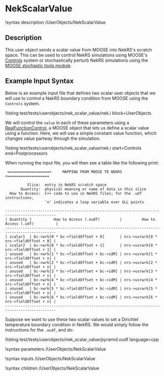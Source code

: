 # NekScalarValue

!syntax description /UserObjects/NekScalarValue

## Description

This user object sends a scalar value from MOOSE into NekRS's scratch space.
This can be used to control NekRS simulations using MOOSE's
[Controls](https://mooseframework.inl.gov/syntax/Controls/index.html) system
or stochastically perturb NekRS simulations using the
[MOOSE stochastic tools module](https://mooseframework.inl.gov/modules/stochastic_tools/index.html).

## Example Input Syntax

Below is an example input file that defines two scalar user objects that we will use
to control a NekRS boundary condition from MOOSE using the `Controls` system.

!listing test/tests/userobjects/nek_scalar_value/nek.i
  block=UserObjects

We will control the `value` in each of these parameters using a
[RealFunctionControl](https://mooseframework.inl.gov/source/controls/RealFunctionControl.html),
a MOOSE object that lets us define a scalar value using a function. Here, we will use a simple
constant value function, which changes value partway through the simulation.

!listing test/tests/userobjects/nek_scalar_value/nek.i
  start=Controls
  end=Postprocessors

When running the input file, you will then see a table like the following print:

```
 ===================>     MAPPING FROM MOOSE TO NEKRS      <===================

          Slice:  entry in NekRS scratch space
       Quantity:  physical meaning or name of data in this slice
  How to Access:  C++ code to use in NekRS files; for the .udf instructions,
                  'n' indicates a loop variable over GLL points

---------------------------------------------------------------------------------------------
| Quantity |          How to Access (.oudf)         |         How to Access (.udf)          |
---------------------------------------------------------------------------------------------
| scalar1  | bc->wrk[0 * bc->fieldOffset + 0]       | nrs->usrwrk[0 * nrs->fieldOffset + 0] |
| scalar2  | bc->wrk[0 * bc->fieldOffset + 1]       | nrs->usrwrk[0 * nrs->fieldOffset + 1] |
| unused   | bc->wrk[1 * bc->fieldOffset + bc->idM] | nrs->usrwrk[1 * nrs->fieldOffset + n] |
| unused   | bc->wrk[2 * bc->fieldOffset + bc->idM] | nrs->usrwrk[2 * nrs->fieldOffset + n] |
| unused   | bc->wrk[3 * bc->fieldOffset + bc->idM] | nrs->usrwrk[3 * nrs->fieldOffset + n] |
| unused   | bc->wrk[4 * bc->fieldOffset + bc->idM] | nrs->usrwrk[4 * nrs->fieldOffset + n] |
| unused   | bc->wrk[5 * bc->fieldOffset + bc->idM] | nrs->usrwrk[5 * nrs->fieldOffset + n] |
| unused   | bc->wrk[6 * bc->fieldOffset + bc->idM] | nrs->usrwrk[6 * nrs->fieldOffset + n] |
---------------------------------------------------------------------------------------------
```

Suppose we want to use these two scalar values to set a Dirichlet temperature boundary
condition in NekRS. We would simply follow the instructions for the `.oudf`, and do:

!listing test/tests/userobjects/nek_scalar_value/pyramid.oudf language=cpp

!syntax parameters /UserObjects/NekScalarValue

!syntax inputs /UserObjects/NekScalarValue

!syntax children /UserObjects/NekScalarValue
